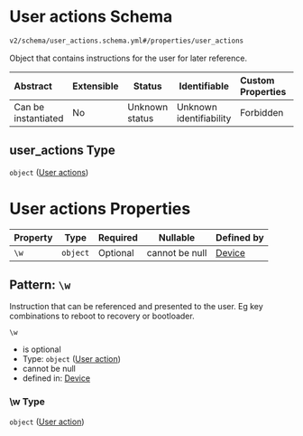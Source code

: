 # User actions Schema

```txt
v2/schema/user_actions.schema.yml#/properties/user_actions
```

Object that contains instructions for the user for later reference.


| Abstract            | Extensible | Status         | Identifiable            | Custom Properties | Additional Properties | Access Restrictions | Defined In                                                           |
| :------------------ | ---------- | -------------- | ----------------------- | :---------------- | --------------------- | ------------------- | -------------------------------------------------------------------- |
| Can be instantiated | No         | Unknown status | Unknown identifiability | Forbidden         | Forbidden             | none                | [device.schema.json\*](../device.schema.json "open original schema") |

## user_actions Type

`object` ([User actions](device-properties-user-actions.md))

# User actions Properties

| Property | Type     | Required | Nullable       | Defined by                                                                                                                                                   |
| :------- | -------- | -------- | -------------- | :----------------------------------------------------------------------------------------------------------------------------------------------------------- |
| `\w`     | `object` | Optional | cannot be null | [Device](device-properties-user-actions-patternproperties-user-action.md "v2/schema/user_actions.schema.yml#/properties/user_actions/patternProperties/\\w") |

## Pattern: `\w`

Instruction that can be referenced and presented to the user. Eg key combinations to reboot to recovery or bootloader.


`\w`

-   is optional
-   Type: `object` ([User action](device-properties-user-actions-patternproperties-user-action.md))
-   cannot be null
-   defined in: [Device](device-properties-user-actions-patternproperties-user-action.md "v2/schema/user_actions.schema.yml#/properties/user_actions/patternProperties/\\w")

### \\w Type

`object` ([User action](device-properties-user-actions-patternproperties-user-action.md))
